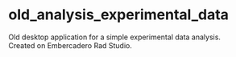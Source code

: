 # old_analysis_experimental_data

Old desktop application for a simple experimental data analysis.  
Created on Embercadero Rad Studio. 
